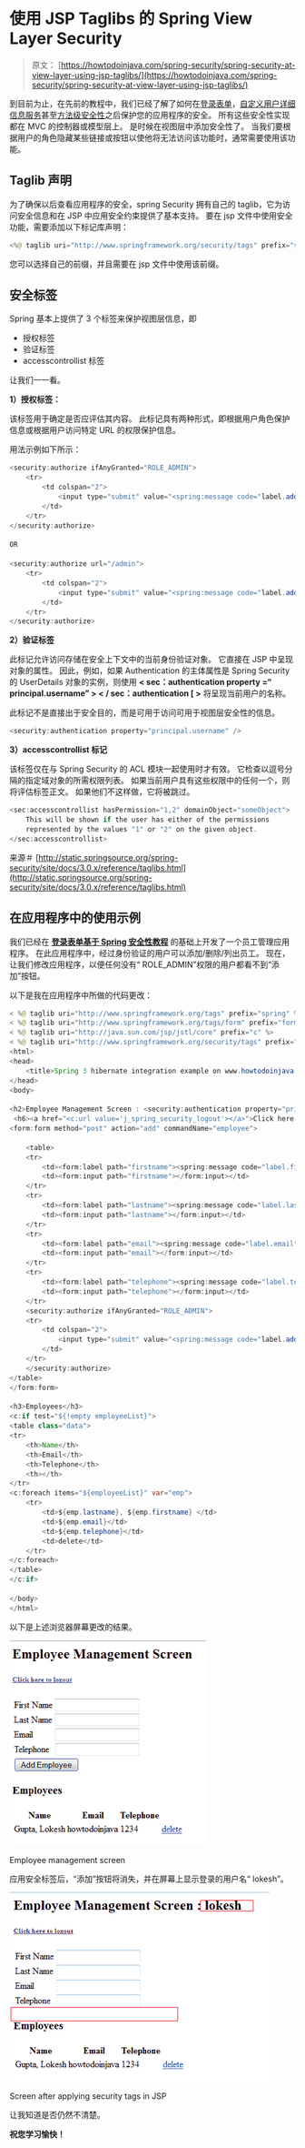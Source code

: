 # 使用 JSP Taglibs 的 Spring View Layer Security

> 原文： [https://howtodoinjava.com/spring-security/spring-security-at-view-layer-using-jsp-taglibs/](https://howtodoinjava.com/spring-security/spring-security-at-view-layer-using-jsp-taglibs/)

到目前为止，在先前的教程中，我们已经了解了如何在[登录表单](//howtodoinjava.com/spring/spring-security/login-form-based-spring-3-security-example/)，[自定义用户详细信息服务](//howtodoinjava.com/spring/spring-security/custom-userdetailsservice-example-for-spring-3-security/)甚至[方法级安全性](//howtodoinjava.com/spring/spring-security/spring-3-method-level-security-example-using-preauthorize-and-secured/)之后保护您的应用程序的安全。 所有这些安全性实现都在 MVC 的控制器或模型层上。 是时候在视图层中添加安全性了。 当我们要根据用户的角色隐藏某些链接或按钮以使他将无法访问该功能时，通常需要使用该功能。

## **Taglib 声明**

为了确保以后查看应用程序的安全，spring Security 拥有自己的 taglib，它为访问安全信息和在 JSP 中应用安全约束提供了基本支持。 要在 jsp 文件中使用安全功能，需要添加以下标记库声明：

```java
<%@ taglib uri="http://www.springframework.org/security/tags" prefix="security" %>
```

您可以选择自己的前缀，并且需要在 jsp 文件中使用该前缀。

## **安全标签**

Spring 基本上提供了 3 个标签来保护视图层信息，即

*   授权标签
*   验证标签
*   accesscontrollist 标签

让我们一一看。

**1）授权标签：**

该标签用于确定是否应评估其内容。 此标记具有两种形式，即根据用户角色保护信息或根据用户访问特定 URL 的权限保护信息。

用法示例如下所示：

```java
<security:authorize ifAnyGranted="ROLE_ADMIN">
    <tr>
        <td colspan="2">
            <input type="submit" value="<spring:message code="label.add"/>"/>
        </td>
    </tr>
</security:authorize>

OR

<security:authorize url="/admin">
    <tr>
        <td colspan="2">
            <input type="submit" value="<spring:message code="label.add"/>"/>
        </td>
    </tr>
</security:authorize>

```

**2）验证标签**

此标记允许访问存储在安全上下文中的当前身份验证对象。 它直接在 JSP 中呈现对象的属性。 因此，例如，如果 Authentication 的主体属性是 Spring Security 的 UserDetails 对象的实例，则使用 **&lt; sec：authentication property =“ principal.username” &gt; &lt; / sec：authentication [ &gt;** 将呈现当前用户的名称。

此标记不是直接出于安全目的，而是可用于访问可用于视图层安全性的信息。

```java
<security:authentication property="principal.username" />
```

**3）accesscontrollist 标记**

该标签仅在与 Spring Security 的 ACL 模块一起使用时才有效。 它检查以逗号分隔的指定域对象的所需权限列表。 如果当前用户具有这些权限中的任何一个，则将评估标签正文。 如果他们不这样做，它将被跳过。

```java
<sec:accesscontrollist hasPermission="1,2" domainObject="someObject">
	This will be shown if the user has either of the permissions
	represented by the values "1" or "2" on the given object.
</sec:accesscontrollist>

```

来源＃ [http://static.springsource.org/spring-security/site/docs/3.0.x/reference/taglibs.html](http://static.springsource.org/spring-security/site/docs/3.0.x/reference/taglibs.html)

## **在应用程序**中的使用示例

我们已经在 [**登录表单基于 Spring 安全性教程**](//howtodoinjava.com/spring/spring-security/login-form-based-spring-3-security-example/) 的基础上开发了一个员工管理应用程序。 在此应用程序中，经过身份验证的用户可以添加/删除/列出员工。 现在，让我们修改应用程序，以便任何没有“ ROLE_ADMIN”权限的用户都看不到“添加”按钮。

以下是我在应用程序中所做的代码更改：

```java
< %@ taglib uri="http://www.springframework.org/tags" prefix="spring" %>
< %@ taglib uri="http://www.springframework.org/tags/form" prefix="form" %>
< %@ taglib uri="http://java.sun.com/jsp/jstl/core" prefix="c" %>
< %@ taglib uri="http://www.springframework.org/security/tags" prefix="security" %>
<html>
<head>
    <title>Spring 3 hibernate integration example on www.howtodoinjava.com</title>
</head>
<body>

<h2>Employee Management Screen : <security:authentication property="principal.username"></security:authentication></h2>
 <h6><a href="<c:url value='j_spring_security_logout'></a>">Click here to logout</h6>
<form:form method="post" action="add" commandName="employee">

    <table>
    <tr>
        <td><form:label path="firstname"><spring:message code="label.firstname"></spring:message></form:label></td>
        <td><form:input path="firstname"></form:input></td>
    </tr>
    <tr>
        <td><form:label path="lastname"><spring:message code="label.lastname"></spring:message></form:label></td>
        <td><form:input path="lastname"></form:input></td>
    </tr>
    <tr>
        <td><form:label path="email"><spring:message code="label.email"></spring:message></form:label></td>
        <td><form:input path="email"></form:input></td>
    </tr>
    <tr>
        <td><form:label path="telephone"><spring:message code="label.telephone"></spring:message></form:label></td>
        <td><form:input path="telephone"></form:input></td>
    </tr>
    <security:authorize ifAnyGranted="ROLE_ADMIN">
    <tr>
        <td colspan="2">
            <input type="submit" value="<spring:message code="label.add"/>"/>
        </td>
    </tr>
    </security:authorize>
</table>
</form:form>

<h3>Employees</h3>
<c:if test="${!empty employeeList}">
<table class="data">
<tr>
    <th>Name</th>
    <th>Email</th>
    <th>Telephone</th>
    <th></th>
</tr>
<c:foreach items="${employeeList}" var="emp">
    <tr>
        <td>${emp.lastname}, ${emp.firstname} </td>
        <td>${emp.email}</td>
        <td>${emp.telephone}</td>
        <td>delete</td>
    </tr>
</c:foreach>
</table>
</c:if>

</body>
</html>

```

以下是上述浏览器屏幕更改的结果。

[![Employee management screen](img/641b7f2a3473a963873905bb4bfe8c5c.jpg)](https://howtodoinjava.files.wordpress.com/2013/04/employee-management-screen.png)

Employee management screen

应用安全标签后，“添加”按钮将消失，并在屏幕上显示登录的用户名“ lokesh”。

[![Spring jsp tags demo](img/1a8bd4b18b1fc5520f692f1434faac2b.jpg)](https://howtodoinjava.files.wordpress.com/2013/04/spring-jsp-tags-demo.png)

Screen after applying security tags in JSP

让我知道是否仍然不清楚。

**祝您学习愉快！**